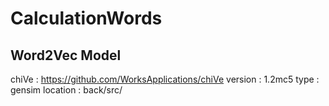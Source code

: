 # CalculationWords

## Word2Vec Model
chiVe : https://github.com/WorksApplications/chiVe
version : 1.2mc5
type : gensim
location : back/src/